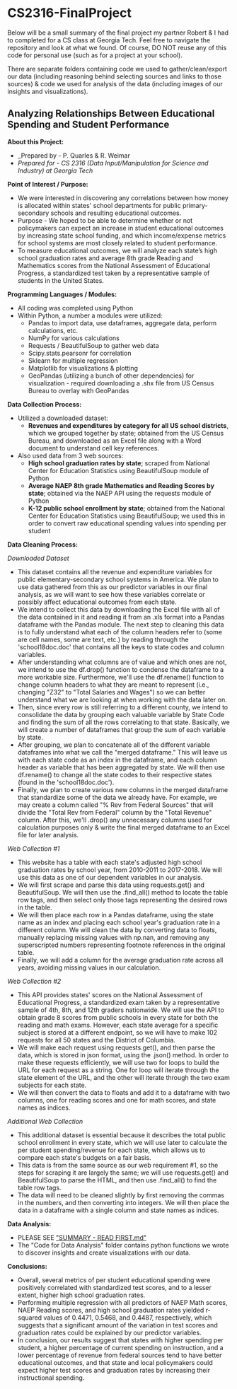 # CS2316-FinalProject
Below will be a small summary of the final project my partner Robert & I had to completed for a CS class at Georgia Tech. Feel free to navigate the repository and look at what we found. Of course, DO NOT reuse any of this code for personal use (such as for a project at your school). 

There are separate folders containing code we used to gather/clean/export our data (including reasoning behind selecting sources and links to those sources) & code we used for analysis of the data (including images of our insights and visualizations). 

## Analyzing Relationships Between Educational Spending and Student Performance

**About this Project:**
* _Prepared by - P. Quarles & R. Weimar 
* _Prepared for - CS 2316 (Data Input/Manipulation for Science and Industry) at Georgia Tech_

**Point of Interest / Purpose:** 
  * We were interested in discovering any correlations between how money is allocated within states' school departments for public primary-secondary schools and resulting educational outcomes.
  * Purpose - We hoped to be able to determine whether or not policymakers can expect an increase in student educational outcomes by increasing state school funding, and which   income/expense metrics for school systems are most closely related to student performance.
  * To measure educational outcomes, we will analyze each state’s high school graduation rates and average 8th grade Reading and Mathematics scores from the National Assessment of Educational Progress, a standardized test taken by a representative sample of students in the United States.
    
**Programming Languages / Modules:** 
  * All coding was completed using Python
  * Within Python, a number a modules were utilized:
    * Pandas to import data, use dataframes, aggregate data, perform calculations, etc.
    * NumPy for various calculations
    * Requests / BeautifulSoup to gather web data
    * Scipy.stats.pearsonr for correlation 
    * Sklearn for multiple regression
    * Matplotlib for visualizations & plotting
    * GeoPandas (utilizing a bunch of other dependencies) for visualization - required downloading a .shx file from US Census Bureau to overlay with GeoPandas 
      
 **Data Collection Process:** 
   * Utilized a downloaded dataset:
     * __Revenues and expenditures by category for all US school districts__, which we grouped together by state; obtained from the US Census Bureau, and downloaded as an Excel file along with a Word document to understand cell key references.
   * Also used data from 3 web sources:
     * __High school graduation rates by state__; scraped from National Center for Education Statistics using BeautifulSoup module of Python
     * __Average NAEP 8th grade Mathematics and Reading Scores by state__; obtained via the NAEP API using the requests module of Python
     * __K-12 public school enrollment by state__; obtained from the National Center for Education Statistics using BeautifulSoup; we used this in order to convert raw educational spending values into spending per student
      
**Data Cleaning Process:**

_Downloaded Dataset_ 
* This dataset contains all the revenue and expenditure variables for public elementary-secondary school systems in America. We plan to use data gathered from this as our predictor variables in our final analysis, as we will want to see how these variables correlate or possibly affect educational outcomes from each state. 
* We intend to collect this data by downloading the Excel file with all of the data contained in it and reading it from an .xls format into a Pandas dataframe with the Pandas module. The next step to cleaning this data is to fully understand what each of the column headers refer to (some are cell names, some are text, etc.) by reading through the 'school18doc.doc' that contains all the keys to state codes and column variables.
* After understanding what columns are of value and which ones are not, we intend to use the df.drop() function to condense the dataframe to a more workable size. Furthermore, we'll use the df.rename() function to change column headers to what they are meant to represent (i.e., changing "Z32" to "Total Salaries and Wages") so we can better understand what we are looking at when working with the data later on. 
* Then, since every row is still referring to a different county, we intend to consolidate the data by grouping each valuable variable by State Code and finding the sum of all the rows correlating to that state. Basically, we will create a number of dataframes that group the sum of each variable by state. 
* After grouping, we plan to concatenate all of the different variable dataframes into what we call the "merged dataframe." This will leave us with each state code as an index in the dataframe, and each column header as variable that has been aggregated by state. We will then use df.rename() to change all the state codes to their respective states (found in the 'school18doc.doc'). 
* Finally, we plan to create various new columns in the merged dataframe that standardize some of the data we already have. For example, we may create a column called "% Rev from Federal Sources" that will divide the "Total Rev from Federal" column by the "Total Revenue" column. After this, we'll .drop() any unnecessary columns used for calculation purposes only & write the final merged dataframe to an Excel file for later analysis. 

_Web Collection #1_
* This website has a table with each state's adjusted high school graduation rates by school year, from 2010-2011 to 2017-2018. We will use this data as one of our dependent variables in our analysis.
* We will first scrape and parse this data using requests.get() and BeautifulSoup. We will then use the .find_all() method to locate the table row tags, and then select only those tags representing the desired rows in the table.
* We will then place each row in a Pandas dataframe, using the state name as an index and placing each school year's graduation rate in a different column. We will clean the data by converting data to floats, manually replacing missing values with np.nan, and removing any superscripted numbers representing footnote references in the original table. 
* Finally, we will add a column for the average graduation rate across all years, avoiding missing values in our calculation.

_Web Collection #2_
* This API provides states' scores on the National Assessment of Educational Progress, a standardized exam taken by a representative sample of 4th, 8th, and 12th graders nationwide. We will use the API to obtain grade 8 scores from public schools in every state for both the reading and math exams. However, each state average for a specific subject is stored at a different endpoint, so we will have to make 102 requests for all 50 states and the District of Columbia.
* We will make each request using requests.get(), and then parse the data, which is stored in json format, using the .json() method. In order to make these requests efficiently, we will use two for loops to build the URL for each request as a string. One for loop will iterate through the state element of the URL, and the other will iterate through the two exam subjects for each state.
* We will then convert the data to floats and add it to a dataframe with two columns, one for reading scores and one for math scores, and state names as indices.

_Additional Web Collection_
* This additional dataset is essential because it describes the total public school enrollment in every state, which we will use later to calculate the per student spending/revenue for each state, which allows us to compare each state's budgets on a fair basis.
* This data is from the same source as our web requirement #1, so the steps for scraping it are largely the same; we will use requests.get() and BeautifulSoup to parse the HTML, and then use .find_all() to find the table row tags. 
* The data will need to be cleaned slightly by first removing the commas in the numbers, and then converting into integers. We will then place the data in a dataframe with a single column and state names as indices.

__Data Analysis:__
* PLEASE SEE <a href= https://github.com/pquarles/CS2316-FinalProject/blob/main/Code%20for%20Data%20Analysis/SUMMARY%20-%20READ%20FIRST.md#data-analysis-section>"SUMMARY - READ FIRST.md"</a> 
* The "Code for Data Analysis" folder contains python functions we wrote to discover insights and create visualizations with our data.  

__Conclusions:__
* Overall, several metrics of per student educational spending were positively correlated with standardized test scores, and to a lesser extent, higher high school graduation rates.
* Performing multiple regression with all predictors of NAEP Math scores, NAEP Reading scores, and high school graduation rates yielded r-squared values of 0.4471, 0.5468, and 0.4487, respectively, which suggests that a significant amount of the variation in test scores and graduation rates could be explained by our predictor variables.
* In conclusion, our results suggest that states with higher spending per student, a higher percentage of current spending on instruction, and a lower percentage of revenue from federal sources tend to have better educational outcomes, and that state and local policymakers could expect higher test scores and graduation rates by increasing their instructional spending.

